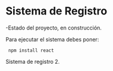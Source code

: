 <h1>Sistema de Registro</h1>

-Estado del proyecto, en construcción.

Para ejecutar el sistema debes poner:

``` npm install react```

Sistema de registro 2.
